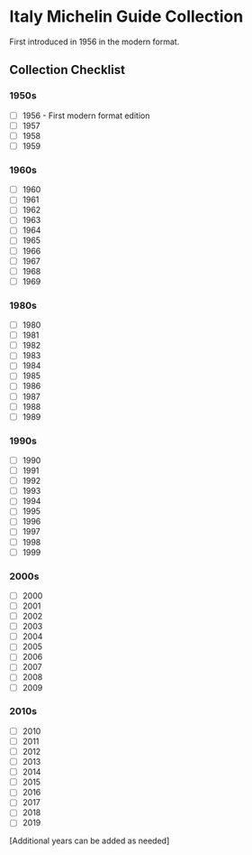 # Italy Michelin Guide Collection

First introduced in 1956 in the modern format.

## Collection Checklist

### 1950s

- [ ] 1956 - First modern format edition
- [ ] 1957
- [ ] 1958
- [ ] 1959

### 1960s

- [ ] 1960
- [ ] 1961
- [ ] 1962
- [ ] 1963
- [ ] 1964
- [ ] 1965
- [ ] 1966
- [ ] 1967
- [ ] 1968
- [ ] 1969

### 1980s

- [ ] 1980
- [ ] 1981
- [ ] 1982
- [ ] 1983
- [ ] 1984
- [ ] 1985
- [ ] 1986
- [ ] 1987
- [ ] 1988
- [ ] 1989

### 1990s

- [ ] 1990
- [ ] 1991
- [ ] 1992
- [ ] 1993
- [ ] 1994
- [ ] 1995
- [ ] 1996
- [ ] 1997
- [ ] 1998
- [ ] 1999

### 2000s

- [ ] 2000
- [ ] 2001
- [ ] 2002
- [ ] 2003
- [ ] 2004
- [ ] 2005
- [ ] 2006
- [ ] 2007
- [ ] 2008
- [ ] 2009

### 2010s

- [ ] 2010
- [ ] 2011
- [ ] 2012
- [ ] 2013
- [ ] 2014
- [ ] 2015
- [ ] 2016
- [ ] 2017
- [ ] 2018
- [ ] 2019

[Additional years can be added as needed]
